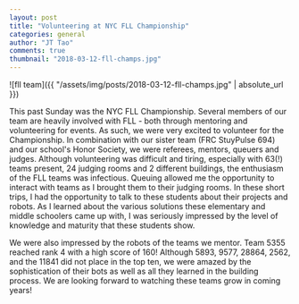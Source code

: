 ```yaml
---
layout: post
title: "Volunteering at NYC FLL Championship"
categories: general
author: "JT Tao"
comments: true
thumbnail: "2018-03-12-fll-champs.jpg"
---
```


![fll team]({{ "/assets/img/posts/2018-03-12-fll-champs.jpg" | absolute_url }})

This past Sunday was the NYC FLL Championship. Several members of our team are heavily involved with FLL - both through mentoring and volunteering for events. As such, we were very excited to volunteer for the Championship. In combination with our sister team (FRC StuyPulse 694) and our school's Honor Society, we were referees, mentors, queuers and judges. Although volunteering was difficult and tiring, especially with 63(!) teams present, 24 judging rooms and 2 different buildings, the enthusiasm of the FLL teams was infectious. Queuing allowed me the opportunity to interact with teams as I brought them to their judging rooms. In these short trips, I had the opportunity to talk to these students about their projects and robots. As I learned about the various solutions these elementary and middle schoolers came up with, I was seriously impressed by the level of knowledge and maturity that these students show.

We were also impressed by the robots of the teams we mentor. Team 5355 reached rank 4 with a high score of 160! Although 5893, 9577, 28864, 2562, and the 11841 did not place in the top ten, we were amazed by the sophistication of their bots as well as all they learned in the building process. We are looking forward to watching these teams grow in coming years!

<br>
